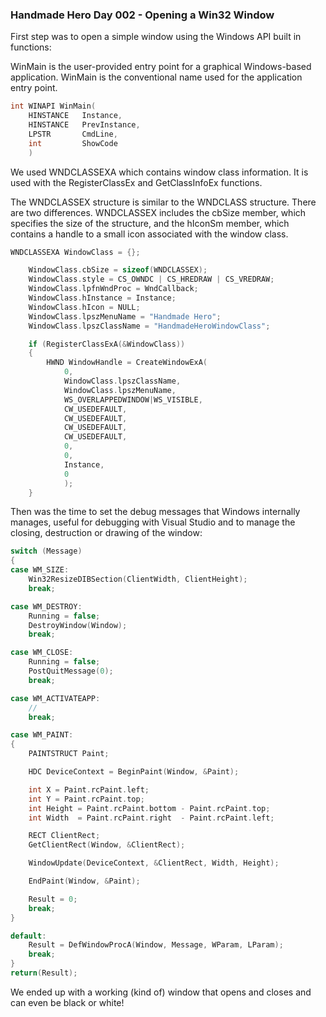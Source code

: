 ### Handmade Hero Day 002 - Opening a Win32 Window
First step was to open a simple window using the Windows API built in functions:

WinMain is the user-provided entry point for a graphical Windows-based application.
WinMain is the conventional name used for the application entry point.

```cpp
int WINAPI WinMain(
    HINSTANCE   Instance,
    HINSTANCE   PrevInstance,
    LPSTR       CmdLine,
    int         ShowCode
    )
```

We used WNDCLASSEXA which contains window class information. It is used with the RegisterClassEx and GetClassInfoEx  functions.

The WNDCLASSEX structure is similar to the WNDCLASS structure. There are two differences. WNDCLASSEX includes the cbSize member, which specifies the size of the structure, and the hIconSm member, which contains a handle to a small icon associated with the window class.
```cpp
WNDCLASSEXA WindowClass = {};

    WindowClass.cbSize = sizeof(WNDCLASSEX);
    WindowClass.style = CS_OWNDC | CS_HREDRAW | CS_VREDRAW;
    WindowClass.lpfnWndProc = WndCallback;
    WindowClass.hInstance = Instance;
    WindowClass.hIcon = NULL;
    WindowClass.lpszMenuName = "Handmade Hero";
    WindowClass.lpszClassName = "HandmadeHeroWindowClass";

    if (RegisterClassExA(&WindowClass))
    {
        HWND WindowHandle = CreateWindowExA(
            0,
            WindowClass.lpszClassName,
            WindowClass.lpszMenuName,
            WS_OVERLAPPEDWINDOW|WS_VISIBLE,
            CW_USEDEFAULT,
            CW_USEDEFAULT,
            CW_USEDEFAULT,
            CW_USEDEFAULT,
            0,
            0,
            Instance,
            0
            );
    }
```

Then was the time to set the debug messages that Windows internally manages, useful for debugging with Visual Studio and to manage the closing, destruction or drawing of the window:
```cpp
switch (Message)
{
case WM_SIZE:
    Win32ResizeDIBSection(ClientWidth, ClientHeight);
    break;

case WM_DESTROY:
    Running = false;
    DestroyWindow(Window);
    break;

case WM_CLOSE:
    Running = false;
    PostQuitMessage(0);
    break;

case WM_ACTIVATEAPP:
    //
    break;

case WM_PAINT:
{
    PAINTSTRUCT Paint;

    HDC DeviceContext = BeginPaint(Window, &Paint);

    int X = Paint.rcPaint.left;
    int Y = Paint.rcPaint.top;
    int Height = Paint.rcPaint.bottom - Paint.rcPaint.top;
    int Width  = Paint.rcPaint.right  - Paint.rcPaint.left;

    RECT ClientRect;
    GetClientRect(Window, &ClientRect);

    WindowUpdate(DeviceContext, &ClientRect, Width, Height);

    EndPaint(Window, &Paint);

    Result = 0;
    break;
}

default:
    Result = DefWindowProcA(Window, Message, WParam, LParam);
    break;
}
return(Result);
```
We ended up with a working (kind of) window that opens and closes and can even be black or white!